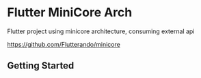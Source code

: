 # Flutter MiniCore Arch

Flutter project using minicore architecture, consuming external api

https://github.com/Flutterando/minicore

## Getting Started


